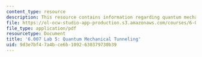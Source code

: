 ```yaml
---
content_type: resource
description: This resource contains information regarding quantum mechanical tunneling.
file: https://ol-ocw-studio-app-production.s3.amazonaws.com/courses/6-007-electromagnetic-energy-from-motors-to-lasers-spring-2011/9d3e7bf47a4bce6b1092630379730b39_MIT6_007S11_lab5.pdf
file_type: application/pdf
resourcetype: Document
title: '6.007 Lab 5: Quantum Mechanical Tunneling'
uid: 9d3e7bf4-7a4b-ce6b-1092-630379730b39
---
```

